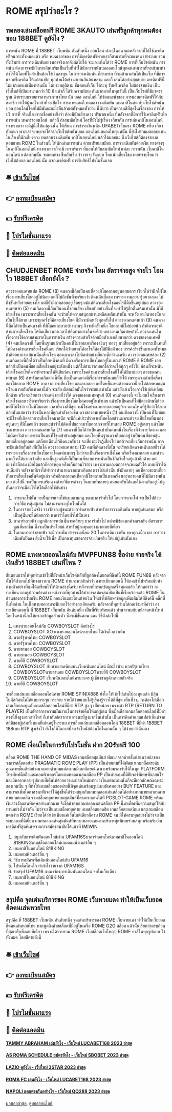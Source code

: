 # ROME สรุปว่าอะไร ?
## ทดลองเล่นสล็อตฟรี ROME 3KAUTO เล่นฟรีลูกค้าทุกคนต้องชอบ 188BET ดูยังไง ?
การพนัน ROME ที่ 188BET เว็บพนัน อันดับหนึ่ง ออนไลน์ ต่างๆในอนาคตหลังจากที่ได้ใช้เครดิตฟรีจนกระทั่งหมดแล้ว หรือ หมดเวลาของ การใช้เครดิตฟรีพวกเราก็สามารถที่จะของตน เข้าระบบ รวมทั้งเริ่มทำ การวางเดิมพันอย่างเอาจริงเอาจังถัดไปได้ จะมองเห็นได้ว่า ROME การที่เว็บไซต์พนัน
การพนัน ต้องการจะมีเงินหาเงินเสริมเป็นเว็บที่ทำให้นักการพนันบอลออนไลน์ทุกคนสามารถที่จะเข้ามาทำกำไรได้โดยที่ไม่จำเป็นต้องใช้เงินลงทุน ในการวางเดิมพัน ก็สามารถ ที่จะเข้ามาเล่นได้เป็นเว็บ ที่มีการแจกฟรีเครดิต ให้แก่สมาชิก ทุกท่านได้เข้า มาเล่นกันล้นหลาม และก็ เล่นได้อย่างสุขสบาย
เครดิตฟรีนี้ ไม่ยากเลยแค่เพียงท่านนั้น ได้ประพฤติตาม ขั้นตอนที่เว็บ ได้ระบุ รับฟรีเครดิต ไม่ต้องจ่ายเงิน เป็นเว็บไซต์ที่เปิดมานานกว่า 10 ปี แล้วก็ ได้รับความนิยม กันมากมายในทุกวันนี้ เป็นเว็บไซต์ที่มีมาตราฐาน ด้วยระบบรายการอาหารภาษาไทย นัก
บอล ออนไลน์ ให้ข้อแนะนำของ การมอบเครดิตฟรีให้กับสมาชิก ทำให้ผู้พอใจกล้าที่จะเปิดใจ สารภาพและก็ ทดลองวางเดิมพัน เกมคาสิโนสด กับเว็บไซต์พนันบอล ออนไลน์โดยไม่มีพันธะอะไรก็แล้วแต่ทั้งหมดทั้งปวง นี่นับว่า เป็นความดีที่สุดในเรื่องของ การให้บริ การที่
จริงเนื่องจากเชื่ออย่างยิ่งว่า ต้องมีนักเสี่ยงดวง ปริมาณหนึ่ง ที่หลังจากที่มีการใช้เครดิตฟรีเพื่อ การพนัน บาคาร่าออนไลน์  แล้วก็ ถ้าสมาชิกใหม่ ใครที่ยังไม่รู้เรื่อง เกี่ยวกับ การเล่นคาสิโนออนไลน์ ทางพวกเราจะมีคู่มือให้แก่คุณนั้น ได้เรียน การชำระเงินพนัน UFABETเว็บตรง ROME หรือ เกี่ยวกับแนว
พวกเราจะพบเจอได้จากเว็บไซต์พนันบอล ออนไลน์ ขนาดใหญ่แค่นั้น นี่ยังไม่รวมผลตอบแทน ในเรื่องที่นักเสี่ยงดวง ทดสอบวางเดิมพัน คาสิโนออนไลน์ แล้วได้ผลชนะ ซึ่งเว็บไซต์ก็ต้องจ่ายผลตอบแทน ROME ในส่วนนี้ ให้นักเล่นการพนัน ด้วยเปรียบเสมือน การวางเดิมพันด้วยเงิน
ทางต่างๆ ในคาสิโนออนไลน์ ทางพวกเราก็จะมี การบริการ ที่มอบให้กับสมาชิกใหม่ แต่ละ การพนัน เว็บคาสิโนออนไลน์ แต่ละเกมนั้น จะแตกต่าง ขึ้นกับเว็บ ว่า เขาจะจัดแบบ ไหนนักเสี่ยงโชค เคยทราบไหมว่าเว็บไซต์บอล ออนไลน์ นั้น แจกเครดิตฟรี การรับสิทธิโปรโมชั่นแจก

## 🛎 [เข้าเว็บไซต์](https://bit.ly/3SdLNi2)
## 👉 [ลงทะเบียนสมัคร](https://bit.ly/3SdLNi2)
## 💵 [รับฟรีเครดิต](https://bit.ly/3dyRKHj)
## 👑 [โปรโมชั่นมาแรง](https://bit.ly/3dyRKHj)
## 📱 [ติดต่อแอดมิน](https://bit.ly/3dyRKHj)

## CHUDJENBET ROME จ่ายจริง ไหม อัตราจ่ายสูง จ่ายไว โอนไว 188BET เลือกยังไง ?
ดวงของคนเศษแปด ROME (8) คนดวงนี้ถือเป็นคนที่ดวงมีโชคลาภอยู่พอสมควร เรียกได้ว่าฝักใฝ่ในเรื่องการเสี่ยงโชคอยู่ไม่น้อย แต่ก็ไม่ถึงขั้นที่จะเรียกว่า ติดพนันก็ตาม เพราะความอยากรู้อยากลอง ไม่ถึงขั้นหวังรวยอย่างไร แต่ก็ยังมีลาภลอยอยู่เรื่อยๆ แม้แต่คิดจะเสี่ยงโชคอะไรก็มือขึ้นอยู่เสมอ
ดวงของคนเศษห้า (5) คนเกิดดวงนี้ถือเป็นคนที่ชอบเสี่ยง เสี่ยงกับอย่างอื่นที่จะทำให้รู้สึกตื่นเต้นเท่านั้น มิใช่เสี่ยงโชค เพราะการเสี่ยงโชคนั้น จะช่วยให้ความสนุกสนานเพลิดเพลินเท่านั้น จะหวังเอาเงินทองนั้นจะเป็นไปได้ยาก เพราะทุกครั้งที่คิดจะเสี่ยงโชค ก็มักจะผิดหวังทุกครั้งไป
ดวงของคนเศษเก้า (9) คนดวงนี้ถือได้ว่าเป็นคนดวงดี ที่มีโชคและลาภบ้างนานๆ ถึงจะมีครั้งหนึ่ง โชคลาภมีไม่บ่อยนัก ถ้าคิดจะเอาดีด้านการเสี่ยงโชค ให้คิดเสียว่าเอาเวลาไปคิดทำอย่างอื่นจะดีว่า เพราะคนเกิดเศษเก้านี้ ดวงจะเด่นในเรื่องการใช้ความสามารถในการทำเงิน สร้างความสำเร็จด้วยมือตัวเองเสียมากกว่า
ดวงของคนเศษสี่ (4) คนเกิดดวงนี้ โดยพื้นฐานแล้วเป็นคนที่ไม่ชอบเอาเรื่อง เงินๆ ทองๆ มาเสี่ยงอยู่แล้ว เพราะเป็นคนที่ไม่มีดวงด้านการเสี่ยงโชคนี้เลย เรียกได้ว่าอยากได้อะไรก็ต้องใช้ฝีมือตัวเอง สรรค์สร้างขึ้นมาเองทั้งหมด ถ้าคิดอยากจะเล่นพนันเสี่ยงโชค ลองเอาเวลาไปคิดทำอย่างอื่นจะดีกว่านะครับ
ดวงของคนเศษสอง (2) คนเกิดดวงนี้ถือได้ว่าเป็นอีกหนึ่งคนที่ มีดวงเรื่องการเสี่ยงโชคอยู่ในเกณฑ์ ROME ดี ROME เลยแล้วยังเป็นคนที่ชอบเสี่ยงโชคอยู่ระดับหนึ่ง แต่ก็ไม่สามารถบอกได้ว่าจะได้ทุกๆ ครั้งไป ก่อนที่จะพนันเสี่ยงโชคอะไรก็ควรพิจารณาให้ดีเสียก่อน เพราะโชคด้านการเสี่ยงโชคนี้ไม่ได้มีมาบ่อยๆ
ดวงของคนเศษหก (6) สำหรับคนเกิดดวงนี้นั้น ถือเป็นคนดวงดีเรื่องการพนันเลยก็ว่าได้ เพราะดวงเด่นทั้งเรื่องของโชคลาภ ROME ลาภจากการเสี่ยงโชค และลาภลอย แต่โดยพื้นเพแล้วคนดวงนี้จะไม่ค่อยหมกมุ่น หรืองมงายกับเรื่องเหลานี้นัก จะเสี่ยงก็ต่อเมื่อมั่นใจว่าจะชนะเท่านั้น แล้วยังเก่งเรื่องการใช้เล่ห์เหลี่ยมอีกด้วย หรือจะเรียกว่า เจ้าเลห์ เลยก็ว่าได้
ดวงของคนเศษศูนย์ (0) คนเกิดดวงนี้ จะไม่สนใจเรื่องการเสี่ยงโชคเลย หรือจะเรียกว่า เรื่องการเสี่ยงโชคไม่เคยอยู่ในหัวเลย แล้วยังเป็นคนที่ไม่มีดวงด้านนี้ด้วย แต่ก็ไม่ใช่ว่าจะไม่มีโชคเลย เวลาที่ดวงดีที่สุด จะมีโชคประเภทลาภลอยอยู่บ้าง ตอนไหนที่รู้สึกว่าได้ลาภลอยนั้นแสดงว่า ช่วงนั้นหละที่คุณกำลังดวงขึ้น
ดวงของคนเศษหนึ่ง (1) คนเกิดดวงนี้ เป็นคนที่ไม่ค่อยจะมีโชคที่เกิดจากการเสี่ยงโชคมากนัก จะมีก็แค่ประปราย แต่โชคโดยส่วนมากแล้วจะเป็นโชคที่มาเอง อยู่เฉยๆ ก็มีโชคแล้ว ขอแนะนำว่าไม่ต้องไปแสวงหาโชคลาภจากที่ไหนเลย ROME อยู่เฉยๆ แล้วโชคจะมาหาเอง
ดวงของคนเศษเจ็ด (7) คนดวงนี้ถือได้ว่าเป็นคนบ้าบิ่นคนหนึ่งในเรื่องที่ว่าการวัดดวง และไม่ผิดหวังด้วย เพราะเป็นคนที่โชคเข้าข้างอยู่เสมอ และโดยพื้นฐานดวงก็บอกอยู่ว่าเป็นคนที่ชอบลุ้น ชอบเสี่ยงอยู่ตลอด แต่ก็ขอเตือนไว้นิดนะครับว่า จะเสี่ยงอะไรฏ้เสี่ยงไป แต่ถ้าจะเสี่ยงกับการพนัน อาจจะมีแต่เสียกับเสียก็เป็นได้
ดวงของคนเศษสาม (3) คนที่เกิดดวงนี้นั้น จะเรียกเกิดดวงพนันเลยก็ว่าได้ เพราะดวงเรื่องการเสี่ยงโชคจะโดดเด่นมากๆ ไม่ว่าจะเป็นเรื่องการเสี่งโชค หรือเรื่องลาภลอย และส่วนมากก็จะได้มากกว่าเสีย และพื้นฐานนิสัยก็เป็นคนที่ชอบการพนันเป็นชีวิตจิตใจอยู่แล้วอีกด้วย แต่อย่างไรก็ตาม เมื่อได้แล้วก็ควรหยุด หรือเก็บออมไว้บ้าง เพราะยามดวงตกอาจจะหมดตัวได้ แบบที่ว่าได้จนลืมตัว
หลังจากที่เราได้ทำการทำนายดวงชะตาเกิดของเราไปแล้วนั้น ยังมีหลายๆ คนที่ดวงชะตาเกี่ยวกับการเสี่ยงโชคนั้นดีอยู่แล้ว หรืออีกหลายคนที่ดวงมีโชคลาภเป็นบางครั้ง และหลายคนที่ไม่มีดวงพนันเลย ต่อไปนี้ จะเป็นการเสริมดวงด้วยวิธีการต่างๆ ในแบบที่หลายๆ คนยอมรับได้และใช้งานกันอยู่ ไปดูกันเลยว่าจะมีอะไรให้ได้เลือกใช้กันบ้าง
1. การแจกไพ่นั้น จะเป็นการแจกไพ่แบบตามกฎ ของบาคาร่าทั่วไป โดยการแจกไพ่ จะเป็นไปด้วย การวิธีการสุ่มผู้เล่น ไม่สามารถระบุไพ่ใบนั้นได้
2. ในการจ่ายเงินจริง รางวัลของผู้ชนะด้วยการ์ดสายฟ้า สำหรับการวางเดิมพัน หากผู้เล่นเสมอ หรือเป็นคู่นั้นจะได้น้อยกว่า บาคาร่าโดยทั่วไปนั่นเอง
3. บาคาร่าสายฟ้า กฎกติกาการเล่นนั้นจะคล้ายๆ บาคาร่าทั่วไป แต่จะมีข้อแตกต่างตรงกัน อัตราการคูณที่มากขึ้น ซึ่งจะเป็นประโยชน์ สำหรับผู้ลงทุนอย่างมากเลยทีเดียว
4. ในเกมบาคาร่าสายฟ้า จะมีการเพิ่ม ค่าธรรมเนียม 20 ในการเดิมวางพัน ของคุณเมื่อเวลา การวางเดิมพันปิดลง สิ่งนี้จะใช้เพื่อ เป็นกองทุนของการจ่ายเงินตริง ให้แก่ผู้เล่นนั้นเอง

## ROME แทงหวยออนไลน์กับ MVPFUN88 ซื้อง่าย จ่ายจริง ได้เงินชัวร์ 188BET เล่นที่ไหน ?
ขั้นตอนแรกให้ทุกท่านเข้าไปที่ยังหน้าเว็บไซต์หลักที่ถูกต้องโดยกดที่ลิงค์นี้ ROME FUN88 หลังจากนั้นให้สังเกตไปที่ทางขวาบน ROME ท่านจะพบกับคำว่า ลงทะเบียนตอนนี้ ให้กดเข้าไปพร้อมกับทำตามตัวอย่างที่ผมได้เตรียมไว้ให้ด้านล่างนี้ครับ
หลังจากที่กรอกข้อมูลเสร็จหมดแล้ว ให้กดคำว่า ลงทะเบียน ตามรูปภาพด้านล่าง
หลังจากที่ทุกท่านได้ทำการสมัครสมาชิกเป็นที่เรียบร้อยแล้ว ROME ในส่วนของการฝากเงิน ROME ถอนเงินและโอนย้ายเงิน ให้เข้าไปศึกษาข้อมูลเพิ่มเติมได้ที่ลิงค์นี้ คลิ๊กที่นี่เพื่ออ่าน ในเนื้อหาบทความจะมีบอกไว้อย่างละเอียดครับ
หลังจากที่ทุกท่านได้กดเข้ามาที่คำว่า ลงทะเบียนตอนนี้ ที่ 188BET เว็บพนัน อันดับหนึ่ง เป็นที่เรียบร้อยแล้ว ท่านจะพบกับหน้าจอหน้าใหม่ โดยในหน้านี้จะให้กรอกข้อมูลส่วนตัว ซึ่งจะมีขั้นตอน และ วิธีดังต่อไปนี้
1. แทงหวยออนไลน์กับ COWBOYSLOT ดีอย่างไร
2. COWBOYSLOT XO แทงหวยออนไลน์ระบบใหม่ ได้เงินไวกว่าเดิม
3. หวยรัฐบาลไทย COWBOYSLOT
4. หวยรัฐบาลไทย COWBOYSLOT
5. หวยฮานอย COWBOYSLOT
6. หวยฮานอย COWBOYSLOT
7. หวยยี่กี COWBOYSLOT
8. COWBOYSLOT กับหวยยอดนิยมบนเว็บพนันออนไลน์ มีอะไรบ้าง หวยรัฐบาลไทย COWBOYSLOTหวยฮานอย COWBOYSLOTหวยยี่กี COWBOYSLOT
9. COWBOYSLOT เว็บพนันออนไลน์ครบวงจร ผู้เชี่ยวชาญด้านหวยตัวจริง
10. หวยยี่กี COWBOYSLOT

จะเลือกเล่นเกมสล็อตออนไลน์ค่าย ROME SPINIX888 ยังไง ให้เข้าไปเล่นไปลงทุนแล้ว มีลุ้นโบนัสก้อนโตได้แบบกระจุย กระจาย รวยได้ง่ายแบบไม่รู้เรื่องรู้ราวได้ดีที่สุด เห็นที่ว่า…จะต้องไปเลือกเล่นเลือกลงทุนกับเกมสล็อตออนไลน์ที่มีค่า RTP สูง ๆ เสียหน่อย เพราะค่า RTP (RETURN TO PLAYER) เป็นอัตราการความผันผวนในการจ่ายคืนให้แก่ผู้เล่น ซึ่งเมื่อเลือกเกมสล็อตออนไลน์ที่มีค่าตรงนี้ยิ่งสูงมากเท่าไหร่ ก็เท่ากับอัตราการเอาชนะที่สูงมากขึ้นเท่านั้น เป็นการคิดคำนวณเปอร์เซ็นต์จากสถิติของผู้เล่นทั้งหมดที่เล่นอยู่ในระบบ การเลือกเล่นเกมสล็อตออนไลน์ 188BET ที่มีค่า 188BET 188เบท RTP สูงเข้าไว้ ยังไงก็มีโอกาสที่จะเข้าโบนัสก้อนโตในเกมนั้น ๆ ได้ง่ายกว่านั่นเอง

## ROME เงื่อนไขในการรับโปรโมชั่น ฝาก 20รับฟรี 100
สล็อต ROME THE HAND OF MIDAS เกมสล็อตสุดมันส์ พัฒนาจากค่ายชั้นนำแนวหน้าของวงการสล็อตอย่าง PRAGMATIC ROME PLAY (PP) เป็นค่ายเกมที่ได้พัฒนาเกมสล็อตระดับคุณภาพชั้นเลิศอย่างมากมายตัวเกมแต่ละเกมมีเอกลักษณ์เฉพาะพร้อมรองรับได้ในทุก PLATFORM โทรศัพท์มือถือและคอมพิวเตอร์โดยเกมทดลองเล่นสล็อต PP เป็นค่ายเกมที่มีฟีเจอร์พิเศษที่น่าสนใจและมีหลากหลายรูปแบบที่เต็มไปด้วยความแปลกใหม่เพราะว่าในแต่ละเกมนั้นก็จะมีเอกลักษณ์เฉพาะของเกมนั้น ๆ ที่ทำให้เกมสล็อตของค่ายนี้มีจุดเด่นพร้อมรูปแบบพิเศษอย่าง BUY FEATURE และสามารถเพิ่มโอกาสชนะฟีเจอร์ให้สูงขึ้นได้ร่วมสนุกกับเกมทดลองเล่นสล็อตได้อย่างมากมายหลากหลายค่ายเกมยอดฮิต รวมสล็อตทุกค่ายเกมสุดมันส์ที่สามารถเล่นได้ที่ PGSLOT-GAME ROME พร้อมเงินรางวัลแสนพิเศษอย่างมากมาย จึงได้นำค่ายเกมทดลองเล่นสล็อต PP นี้มาเพื่อเพิ่มความสนุกให้กับท่านอย่างไม่จำกัด ไม่ว่าจะเป็นเกมสล็อตทุกค่าย เกมสล็อตยอดฮิต เกมสล็อตยอดนิยม และเกมสล็อตแตกง่าย ROME เรียกได้ว่าเข้าเพียงแค่เว็บไซต์เดียวก็ครบ ROME จบ มีให้ครบทุกอย่างไม่ว่าจะเป็นระบบเกมที่ดีเยี่ยม เกมทดลองเล่นสุดมันส์ที่หลากหลายและงานบริการสุดพิเศษร่วมสนุกพร้อมรับเงินเครดิตฟรีสุดพิเศษจากการสมัครสมาชิกได้แล้วที่ IMIWIN
1. สนุกกับการเดิมพันออนไลน์ผ่าน UFAM16Sบาคาร่าออนไลน์เกมคาสิโนออนไลน์ 818KINGเกมสล็อตออนไลน์เกมคอมพิวเตอร์อื่น ๆ
2. เกมคาสิโนออนไลน์ 818KING
3. เกมคอมพิวเตอร์อื่น ๆ
4. วิธีการสมัครเพื่อเดิมพันออนไลน์กับ UFAM16
5. โปรเด็ดโดนใจ ทำกำไรง่ายจาก UFAM16S
6. ข้อสรุป UFAM16 อาณาจักรการเดิมพันออนไลน์ จบในเว็บเดียว
7. เกมคาสิโนออนไลน์ 818KING
8. เกมคอมพิวเตอร์อื่น ๆ

## สรุปคือ จุดเด่นบริการของ ROME เว็บหวยแดง ทำให้เป็นเว็บยอดฮิตคนเล่นหวยไทย
สรุปคือ ที่ 188BET เว็บพนัน อันดับหนึ่ง จุดเด่นบริการของ ROME เว็บหวยแดง ทำให้เป็นเว็บยอดฮิตคนเล่นหวยไทย หากพูดถึงค่ายสล็อตที่มีอยู่ในเครือ ROME G2G สล็อต แล้วนั้นเรียกว่าครบถ้วนที่สุดเครือหึ่งเลยทีเดียว เพราะได้รวบรวม ROME เว็บสล็อตเว็บใหญ่ๆ ROME คาสิโนทุกรูปแบบ ไว้ทั้งหมด โดยมีค่ายดังนี้

## 🛎 [เข้าเว็บไซต์](https://bit.ly/3SdLNi2)
## 👉 [ลงทะเบียนสมัคร](https://bit.ly/3SdLNi2)
## 💵 [รับฟรีเครดิต](https://bit.ly/3dyRKHj)
## 👑 [โปรโมชั่นมาแรง](https://bit.ly/3dyRKHj)
## 📱 [ติดต่อแอดมิน](https://bit.ly/3dyRKHj)

#### [TAMMY ABRAHAM เล่นยังไง - เว็บใหม่ LUCABET168 2023 ล่าสุด](https://atom.io/themes/tammy%20abraham%20เล่นยังไง%20-%20เว็บใหม่%20lucabet168%202023%20ล่าสุด)
#### [AS ROMA SCHEDULE สมัครยังไง - เว็บใหม่ SBOBET 2023 ล่าสุด](https://atom.io/themes/as%20roma%20schedule%20สมัครยังไง%20-%20เว็บใหม่%20sbobet%202023%20ล่าสุด)
#### [LAZIO ดูยังไง - เว็บใหม่ 3STAR 2023 ล่าสุด](https://atom.io/themes/lazio%20ดูยังไง%20-%20เว็บใหม่%203star%202023%20ล่าสุด)
#### [ROMA FC เล่นยังไง - เว็บใหม่ LUCABET168 2023 ล่าสุด](https://atom.io/themes/roma%20fc%20เล่นยังไง%20-%20เว็บใหม่%20lucabet168%202023%20ล่าสุด)
#### [NAPOLI แตกต่างกันอย่างไร - เว็บใหม่ QQ288 2023 ล่าสุด](https://atom.io/themes/napoli%20แตกต่างกันอย่างไร%20-%20เว็บใหม่%20qq288%202023%20ล่าสุด)

[ผลบอลล่าสุด](https://siamsport.tv "ผลบอลล่าสุด"), [ดูบอลออนไลน์](https://siamsport.tv/ดูบอลสด "ดูบอลออนไลน์")